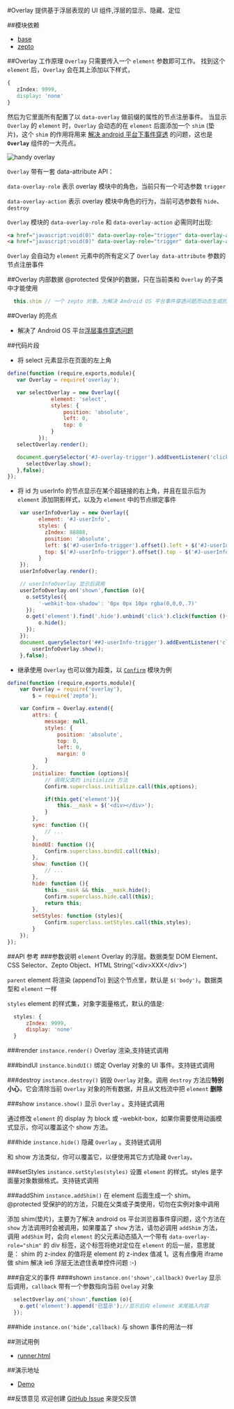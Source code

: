 #Overlay
提供基于浮层表现的 UI 组件,浮层的显示、隐藏、定位

##模块依赖
- [base](http://github.com/alipay/arale/tree/master/lib/base)
- [zepto](http://github.com/alipay/arale/tree/master/lib/zepto)

##Overlay 工作原理
`Overlay` 只需要传入一个 `element` 参数即可工作。
找到这个 `element` 后，`Overlay` 会在其上添加以下样式，
```css
{
   zIndex: 9999,
   display: 'none'
}
```
然后为它里面所有配置了以 `data-overlay` 做前缀的属性的节点注册事件。
当显示 `Overlay` 的 `element` 时，`Overlay` 会动态的在 `element` 后面添加一个 `shim` (垫片)，这个 `shim` 的作用将用来
[解决 android 平台下事件穿透](http://v.youku.com/v_show/id_XNDAxMTE1NTgw.html) 的问题，这也是 **`Overlay`** 组件的一大亮点。

![handy overlay](/alipay/handy/raw/master/lib/overlay/docs/assets/handy-overlay-shim.jpg)

`Overlay` 带有一套 data-attribute API：

`data-overlay-role` 表示 overlay 模块中的角色，当前只有一个可选参数 `trigger`

`data-overlay-action` 表示 overlay 模块中角色的行为，当前可选参数有 `hide`、`destroy`

`Overlay` 模块的 `data-overlay-role` 和 `data-overlay-action` 必需同时出现:
```html
<a href="javascript:void(0)" data-overlay-role="trigger" data-overlay-action="hide">关闭</a>
<a href="javascript:void(0)" data-overlay-role="trigger" data-overlay-action="destroy">销毁</a>
```
`Overlay` 会自动为 `element` 元素中的所有定义了 `Overlay data-attribute` 参数的节点注册事件

##Overlay 内部数据
@protected 受保护的数据，只在当前类和 `Overlay` 的子类中才能使用
```js
  this.shim // 一个 zepto 对象。为解决 Android OS 平台事件穿透问题而动态生成的垫片
```

##Overlay 的亮点
- 解决了 Android OS 平台[浮层事件穿透问题](http://qiqicartoon.com/?p=1197)

##代码片段
- 将 select 元素显示在页面的左上角
```js
define(function (require,exports,module){
   var Overlay = require('overlay');

   var selectOverlay = new Overlay({
              element: 'select',
              styles: {
                  position: 'absolute',
                  left: 0,
                  top: 0
              }
          });
   selectOverlay.render();

   document.querySelector('#J-overlay-trigger').addEventListener('click',function (){
      selectOverlay.show();
   },false);
});
```
- 将 id 为 userInfo 的节点显示在某个超链接的右上角，并且在显示后为 `element` 添加阴影样式，以及为 `element` 中的节点绑定事件
```js
    var userInfoOverlay = new Overlay({
          element: '#J-userInfo',
          styles: {
            zIndex: 88888,
            position: 'absolute',
            left: $('#J-userInfo-trigger').offset().left + $('#J-userInfo-trigger').offset().width,
            top: $('#J-userInfo-trigger').offset().top - $('#J-userInfo').offset().height
          }
    });
    userInfoOverlay.render();

    // userInfoOverlay 显示后调用
    userInfoOverlay.on('shown',function (o){
      o.setStyles({
          '-webkit-box-shadow': '0px 0px 10px rgba(0,0,0,.7)'
      });
      o.get('element').find('.hide').unbind('click').click(function (){
          o.hide();
      });
    });
    document.querySelector('##J-userInfo-trigger').addEventListener('click',function (){
        userInfoOverlay.show();
    },false);
```
- 继承使用
`Overlay` 也可以做为超类，以 [`Confirm`](../lib/confirm) 模块为例
```js
define(function (require,exports,module){
    var Overlay = require('overlay'),
        $ = require('zepto');

    var Confirm = Overlay.extend({
        attrs: {
            message: null,
            styles: {
                position: 'absolute',
                top: 0,
                left: 0,
                margin: 0
            }
        },
        initialize: function (options){
            // 调用父类的 initialize 方法
            Confirm.superclass.initialize.call(this,options);

            if(this.get('element')){
                this.__mask = $('<div></div>');
            }
        },
        sync: function (){
            // ...
        },
        bindUI: function (){
            Confirm.superclass.bindUI.call(this);
        },
        show: function (){
            // ...
        },
        hide: function (){
            this.__mask && this.__mask.hide();
            Confirm.superclass.hide.call(this);
            return this;
        },
        setStyles: function (styles){
            Confirm.superclass.setStyles.call(this,styles);
        }
    });
});
```

##API 参考
###参数说明
`element` Overlay 的浮层。数据类型 DOM Element、CSS Selector、Zepto Object、HTML String('&lt;div&gt;XXX&lt;/div&gt;')

`parent` element 将渲染 (appendTo) 到这个节点里，默认是 `$('body')`。数据类型和 `element` 一样

`styles` element 的样式集，对象字面量格式，默认的值是:
```js
  styles: {
      zIndex: 9999,
      display: 'none'
  }
```

###render `instance.render()`
Overlay 渲染,支持链式调用

###bindUI `instance.bindUI()`
绑定 Overlay 对象的 UI 事件。支持链式调用

###destroy `instance.destroy()`
销毁 `Overlay` 对象。调用 `destroy` 方法应**特别小心**，它会清除当前 `Overlay` 对象的所有数据，并且从文档流中把 `element` **删除**

###show `instance.show()`
显示 `Overlay` 。支持链式调用

通过修改 `element` 的 display 为 block 或 -webkit-box，如果你需要使用动画模式显示，你可以覆盖这个 show 方法。

###hide `instance.hide()`
隐藏 `Overlay` 。支持链式调用

和 show 方法类似，你可以覆盖它，以便使用其它方式隐藏 `Overlay`。

###setStyles `instance.setStyles(styles)`
设置 `element` 的样式。styles 是字面量对象数据格式。支持链式调用

###addShim `instance.addShim()`
在 element 后面生成一个 shim。
@protected 受保护的的方法，只能在父类或子类使用，切勿在实例对象中调用

添加 shim(垫片)，主要为了解决 android os 平台浏览器事件穿问题，这个方法在 `show` 方法调用时会被调用，如果覆盖了 `show` 方法，请勿必调用 `addShim` 方法，
调用 `addShim` 时，会向 `element` 的父元素动态插入一个带有 `data-overlay-role="shim"` 的 div 标签，这个标签将绝对定位在 `element` 的后一层，意思就是：
shim 的 z-index 的值将是 element 的 z-index 值减 1。这有点像用 iframe 做 shim 解决 ie6 浮层无法遮住表单控件问题 :-)

###自定义的事件
####shown `instance.on('shown',callback)`
`Overlay` 显示后调用，`callback` 带有一个参数指向当前 `Ovelay` 对象
```js
  selectOverlay.on('shown',function (o){
    o.get('element').append('已显示');//显示后向 element 末尾插入内容
  });
```
###hide `instance.on('hide',callback)`
与 shown 事件的用法一样

##测试用例
- [runner.html](../lib/overlay/tests/runner.html)

##演示地址
- [Demo](../lib/overlay/examples/overlay.html)

##反馈意见
欢迎创建 [GitHub Issue](http://github.com/alipay/handy/issues/new) 来提交反馈